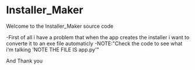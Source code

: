 # Installer_Maker
Welcome to the Installer_Maker source code

-First of all i have a problem that when the app creates the installer i want to converte it to an exe file automaticly
-NOTE:"Check the code to see what i'm talking 'NOTE THE FILE IS app.py'"


And Thank you
